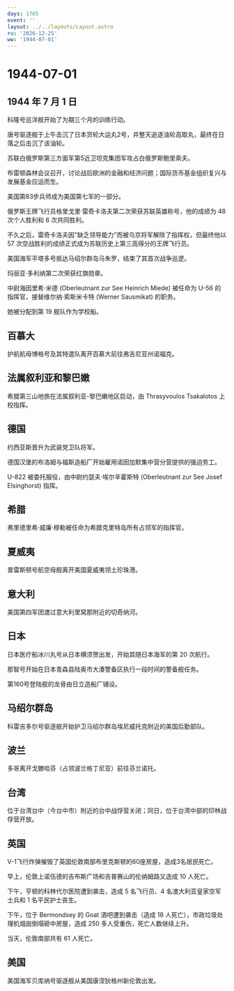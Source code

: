 ```yaml
---
days: 1765
event: ''
layout: ../../layouts/Layout.astro
ru: '2026-12-25'
ww: '1944-07-01'
---
```


# 1944-07-01

## 1944 年 7 月 1 日

科隆号巡洋舰开始了为期三个月的训练行动。

唐号驱逐舰于上午击沉了日本货轮大运丸2号，并整天追逐油轮高取丸，最终在日落之后击沉了该油轮。

苏联白俄罗斯第三方面军第5近卫坦克集团军攻占白俄罗斯鲍里索夫。

布雷顿森林会议召开，讨论战后欧洲的金融和经济问题；国际货币基金组织复兴与发展基金应运而生。

美国第83步兵师成为美国第七军的一部分。

俄罗斯王牌飞行员格里戈里·雷奇卡洛夫第二次荣获苏联英雄称号，他的成绩为 48
次个人胜利和 6 次共同胜利。

不久之后，雷奇卡洛夫因"缺乏领导能力"而被乌京将军解除了指挥权，但最终他以
57 次空战胜利的成绩正式成为苏联历史上第三高得分的王牌飞行员。

美国海军平塔多号抵达马绍尔群岛马朱罗，结束了其首次战争巡逻。

玛丽亚·多利纳第二次荣获红旗勋章。

中尉海因里希·米德 (Oberleutnant zur See Heinrich Miede) 被任命为 U-56
的指挥官，接替维尔纳·索斯米卡特 (Werner Sausmikat) 的职务。

她被分配到第 19 舰队作为学校船。

## 百慕大

护航航母博格号及其特遣队离开百慕大前往弗吉尼亚州诺福克。

## 法属叙利亚和黎巴嫩

希腊第三山地旅在法属叙利亚-黎巴嫩地区启动，由 Thrasyvoulos Tsakalotos
上校指挥。

## 德国

约西亚斯晋升为武装党卫队将军。

德国汉堡的布洛姆与福斯造船厂开始雇用诺因加默集中营分营提供的强迫劳工。

U-822 被委托服役，由中尉约瑟夫·埃尔辛霍斯特 (Oberleutnant zur See Josef
Elsinghorst) 指挥。

## 希腊

弗里德里希·威廉·穆勒被任命为希腊克里特岛所有占领军的指挥官。

## 夏威夷

普雷斯顿号航空母舰离开美国夏威夷领土珍珠港。

## 意大利

美国第四军团渡过意大利里窝那附近的切奇纳河。

## 日本

日本医疗船冰川丸号从日本横须贺出发，开始其随日本海军的第 20 次航行。

那智号开始在日本青森县陆奥市大湊警备区执行一段时间的警备舰任务。

第160号登陆舰的龙骨由日立造船厂铺设。

## 马绍尔群岛

科雷吉多尔号驱逐舰开始护卫马绍尔群岛埃尼威托克附近的美国后勤部队。

## 波兰

多哥离开戈滕哈芬（占领波兰格丁尼亚）前往芬兰诺托。

## 台湾

位于台湾台中（今台中市）附近的台中战俘营关闭；同日，位于台湾中部的印林战俘营开放。

## 英国

V-1飞行炸弹摧毁了英国伦敦南部布里克斯顿的60座房屋，造成3名居民死亡。

早上，伦敦上诺伍德的吉布斯广场和吉普赛山的伦纳姆路又造成 10 人死亡。

下午，亨顿的科林代尔医院遭到袭击，造成 5 名飞行员、4
名澳大利亚皇家空军士兵和 1 名平民护士丧生。

下午，位于 Bermondsey 的 Goat 酒吧遭到袭击（造成 18
人死亡），市政垃圾处理机烟囱倒塌砸中房屋，造成 250
多人受重伤，死亡人数继续上升。

当天，伦敦南部共有 61 人死亡。

## 美国

美国海军贝库纳号驱逐舰从美国康涅狄格州新伦敦出发。
